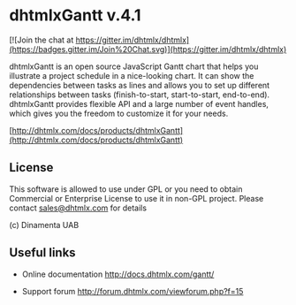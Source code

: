dhtmlxGantt v.4.1
=================

[![Join the chat at https://gitter.im/dhtmlx/dhtmlx](https://badges.gitter.im/Join%20Chat.svg)](https://gitter.im/dhtmlx/dhtmlx) 

dhtmlxGantt is an open source JavaScript Gantt chart that helps you illustrate a project schedule in a nice-looking chart. It can show the dependencies between tasks as lines and allows you to set up different relationships between tasks (finish-to-start, start-to-start, end-to-end). dhtmlxGantt provides flexible API and a large number of event handles, which gives you the freedom to customize it for your needs. 

[http://dhtmlx.com/docs/products/dhtmlxGantt](http://dhtmlx.com/docs/products/dhtmlxGantt)


License
----------

This software is allowed to use under GPL or you need to obtain Commercial or Enterprise License
to use it in non-GPL project. Please contact sales@dhtmlx.com for details

(c) Dinamenta UAB


Useful links
-------------

- Online  documentation
	http://docs.dhtmlx.com/gantt/
	
- Support forum
	http://forum.dhtmlx.com/viewforum.php?f=15
